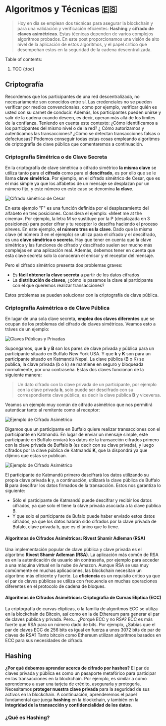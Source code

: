 # Algoritmos y Técnicas 🇪🇸
> Hoy en día se emplean dos técnicas para asegurar la blockchain y para una validación y verificación eficientes:
> **Hashing** y **cifrado de claves asimétricas**. Estas técnicas dependen de varios complejos algoritmos probados.
> En este post proporcionamos una visión de alto nivel de la aplicación de estos algoritmos, y el papel crítico que desempeñan
> estos en la seguridad de la cadena descentralizada.

Table of contents:

1. TOC
{:toc}

## Criptografía

Recordemos que los participantes de una red descentralizada, no necesariamente son conocidos entre sí. Las credenciales no se pueden verificar por medios convencionales, como por ejemplo, verificar quién es usted con su carnet de conducir. Además, los participantes pueden unirse y salir de la cadena cuando deseen, es decir, operan más allá de los límites de la confianza. Teniendo en cuenta este contexto: ¿Cómo identificamos a los participantes del mismo nivel o de la red? ¿ Cómo autorizamos y autenticamos las transacciones? ¿Cómo se detectan transacciones falsas o defectuosas? Podemos conseguir todas estas cosas empleando algoritmos de criptografía de clave pública que comentaremos a continuación. 

### Criptografía Simétrica o de Clave Secreta

En la criptografía de clave simétrica o cifrado simétrico  **la misma clave** se utiliza tanto para el **cifrado** como para el **descifrado**, es por ello que se le llama **clave simétrica**. Por ejemplo, en el cifrado simétrico de Cesar, que es el más simple ya que los alfabetos de un mensaje se desplazan por un número fijo, y este número en este caso se denomina **la clave**.

![](/My-Blockchain-Book/images/Cesar-Encryption.PNG "Cifrado simétrico de Cesar")

En este ejemplo "F" es una función definida por el desplazamiento del alfabeto en tres posiciones. Considera el ejemplo: «Meet me at the cinema». Por ejemplo, la letra M se sustituye por la P (desplazada en 3 posiciones) para poder cifrar y tu receptor lo descifra haciendo el proceso alreves. En este ejemplo, **el número tres es la clave**. Dado que la misma clave (el número 3 en el ejemplo) se utiliza para el cifrado y el descifrado, es una **clave simétrica o secreta**. Hay que tener en cuenta que la clave simétrica y las funciones de cifrado y descifrado suelen ser mucho más complejas en una aplicación real. Además, debemos tener en cuenta que esta clave secreta solo la conoceran el emisor y el receptor del mensaje.

Pero el cifrado simétrico presenta dos problemas graves:
- Es **fácil obtener la clave secreta** a partir de los datos cifrados
- La **distribución de claves**, ¿cómo le pasamos la clave al participante con el que queremos realizar transacciones? 

Estos problemas se pueden solucionar con la criptografía de clave pública.

### Criptografía Asimétrica o de Clave Pública

En lugar de una sola clave secreta, **emplea dos claves diferentes** que se ocupan de los problemas del cifrado de claves simétricas. Veamos esto a tráves de un ejemplo:

![](/My-Blockchain-Book/images/Public-Key-Cryptography.PNG "Claves Públicas y Privadas")

Supongamos, que **b** y **B** son los pares de clave privada y pública para un participante situado en Buffalo New York USA. Y que **k** y **K** son para un participante situado en Katmandú Nepal. La clave pública (B o K) se publica, la clave privada (b o k) se mantiene en seguro y bloqueada normalmente, por una contraseña. Estas dos claves funcionan de la siguiente manera:

> Un dato cifrado con la clave privada de un participante, por ejemplo con la clave privada **b**, solo puede ser descifrado con su correspondiente clave pública, es decir la clave pública **B** y viceversa.

Veamos un ejemplo muy común de cifrado asimétrico que nos permitirá autenticar tanto al remitente como al receptor:

![](/My-Blockchain-Book/images/Public-Key-Cryptography-1.PNG "Ejemplo de Cifrado Asimétrico")

Digamos que un participante en Buffalo quiere realizar transacciones con el participante en Katmandú. En lugar de enviar un mensaje simple, este participante en Buffalo enviará los datos de la transacción cifrados primero con la clave privada de Buffalo **b** (es decir con su clave privada), y luego cifrados por la clave pública de Katmandú **K**, que la dispondrá ya que dijimos que estas se publican.

![](/My-Blockchain-Book/images/Public-Key-Cryptography-2.PNG "Ejemplo de Cifrado Asimétrico")

El participante de Katmandú primero descifrará los datos utilizando su propia clave privada **k** y, a continuación, utilizará la clave pública de Buffalo **B** para descifrar los datos firmados de la transacción. Estos nos garantiza lo siguiente:
- Sólo el participante de Katmandú puede descifrar y recibir los datos cifrados, ya que solo el tiene la clave privada asociada a la clave pública B.
- Y que solo el participante de Bufalo puede haber enviado estos datos cifrados, ya que los datos habrán sido cifrados por la clave privada de Bufalo, clave privada b, que es el único que lo tiene.

#### Algoritmos de Cifrados Asimétricos: Rivest Shamir Adleman (RSA)

Una implementación popular de clave pública y clave privada es el algoritmo **Rivest Shamir Adleman (RSA)**. La aplicación más común de RSA es en la autenticación de usuario sin contraseña, por ejemplo para acceder a una máquina virtual en la nube de Amazon. Aunque RSA se usa muy comúnmente en muchas aplicaciones, las blockchain necesitan un algoritmo más eficiente y fuerte. La **eficiencia** es un requisito crítico ya que el par de claves públicas se utiliza con frecuencia en muchas operaciones diferentes en el protocolo de cadena de bloques.

#### Algoritmos de Cifrados Asimétricos: Criptografía de Curvas Elíptica (ECC)

La criptografía de curvas elípticas, o la familia de algoritmos ECC se utiliza en la blockchain de Bitcoin, así como en la de Ethereum para generar el par de claves pública y privada. Pero... ¿Porqué ECC y no RSA? ECC es más fuerte que RSA para un número dado de bits. Por ejemplo, ¿Sabías que el par de claves ECC de 256 bits es igual en fuerza a unos 3072 bits de par de claves de RSA? Tanto bitcoin como Ethereum utilizan algoritmos basados en ECC para sus necesidades de cifrado. 

## Hashing

**¿Por qué debemos aprender acerca de cifrado por hashes?** El par de claves privada y pública es como un pasaporte metafórico para participar en las transacciones en la blockchain. Por ejemplo, es similar a cómo aprendemos a usar una tarjeta de crédito, asegurarla y protegerla. Necesitamos **proteger nuestra clave privada** para la seguridad de sus activos en la blockchain. A continuación, aprenderemos el papel fundamental que juega **hashing** en la blockchain, y también en la **integridad de la transacción y confidencialidad de los datos**.

### ¿Qué es Hashing?


